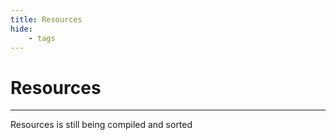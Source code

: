 ```yaml
---
title: Resources
hide: 
	- tags
---
```


# Resources
----
Resources is still being compiled and sorted